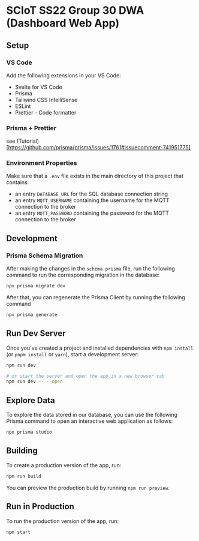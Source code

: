 # SCIoT SS22 Group 30 DWA (Dashboard Web App)

## Setup

### VS Code

Add the following extensions in your VS Code:
- Svelte for VS Code
- Prisma
- Tailwind CSS IntelliSense
- ESLint
- Prettier - Code formatter

### Prisma + Prettier

see (Tutorial)[https://github.com/prisma/prisma/issues/1761#issuecomment-741951775]

### Environment Properties

Make sure that a `.env` file exists in the main directory of this project that contains:

- an entry `DATABASE_URL` for the SQL database connection string
- an entry `MQTT_USERNAME` containing the username for the MQTT connection to the broker
- an entry `MQTT_PASSWORD` containing the password for the MQTT connection to the broker

## Development

### Prisma Schema Migration

After making the changes in the `schema.prisma` file, run the following command to run the corresponding migration in the database:

```bash
npx prisma migrate dev
```

After that, you can regenerate the Prisma Client by running the following command

```bash
npx prisma generate
```

## Run Dev Server

Once you've created a project and installed dependencies with `npm install` (or `pnpm install` or `yarn`), start a development server:

```bash
npm run dev

# or start the server and open the app in a new browser tab
npm run dev -- --open
```

## Explore Data

To explore the data stored in our database, you can use the following Prisma command to open an interactive web application as follows:

```bash
npx prisma studio
```

## Building

To create a production version of the app, run:

```bash
npm run build
```

You can preview the production build by running `npm run preview`.

## Run in Production

To run the production version of the app, run:

```bash
npm start
```
